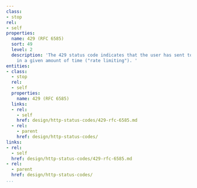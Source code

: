 ```yaml
---
class:
- stop
rel:
- self
properties:
  name: 429 (RFC 6585)
  sort: 49
  level: 2
  description: 'The 429 status code indicates that the user has sent too many requests
    in a given amount of time ("rate limiting"). '
entities:
- class:
  - stop
  rel:
  - self
  properties:
    name: 429 (RFC 6585)
  links:
  - rel:
    - self
    href: design/http-status-codes/429-rfc-6585.md
  - rel:
    - parent
    href: design/http-status-codes/
links:
- rel:
  - self
  href: design/http-status-codes/429-rfc-6585.md
- rel:
  - parent
  href: design/http-status-codes/
...
```

